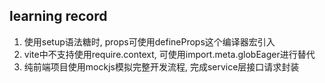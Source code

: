 ## learning record

1. 使用setup语法糖时, props可使用defineProps这个编译器宏引入
2. vite中不支持使用require.context, 可使用import.meta.globEager进行替代
3. 纯前端项目使用mockjs模拟完整开发流程, 完成service层接口请求封装